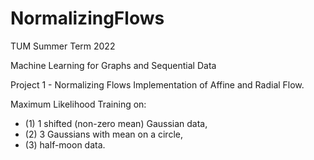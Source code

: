 # NormalizingFlows
TUM Summer Term 2022

Machine Learning for Graphs and Sequential Data

Project 1 - Normalizing Flows Implementation of Affine and Radial Flow.

Maximum Likelihood Training on:
  - (1) 1 shifted (non-zero mean) Gaussian data, 
  - (2) 3 Gaussians with mean on a circle, 
  - (3) half-moon data.
